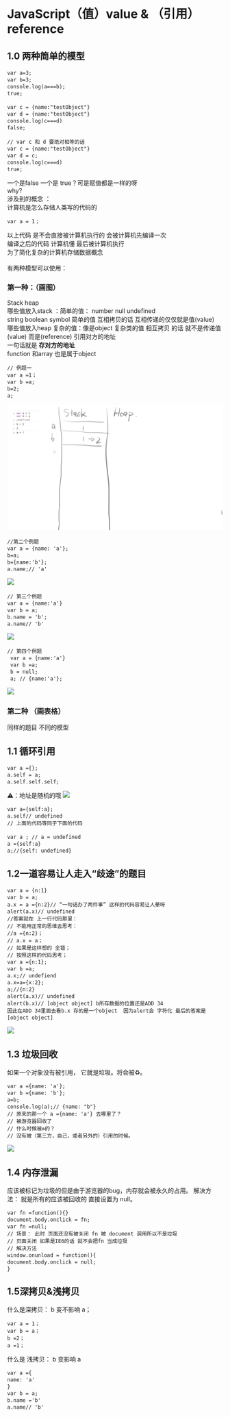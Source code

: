 # JavaScript（值）value & （引用）reference 

## 1.0  两种简单的模型  
```
var a=3;
var b=3;
console.log(a===b);
true;

var c = {name:"testObject"}
var d = {name:"testObject"}
console.log(c===d)
false;

// var c 和 d 要绝对相等的话 
var c = {name:"testObject"}
var d = c;
console.log(c===d)
true;
```

一个是false  一个是 true？可是赋值都是一样的呀<br>
 why?<br>
涉及到的概念 ：<br>
计算机是怎么存储人类写的代码的 <br>

```
var a = 1；
```

以上代码 是不会直接被计算机执行的 会被计算机先编译一次 <br>
编译之后的代码  计算机懂 最后被计算机执行 <br>
为了简化复杂的计算机存储数据概念 <br>  
有两种模型可以使用：<br>


### 第一种：（画图）
Stack  heap<br>
哪些值放入stack ：简单的值： number null  undefined <br>
string  boolean symbol   简单的值 互相拷贝的话  互相传递的仅仅就是值(value)  <br>
哪些值放入heap  复杂的值：像是object   复杂类的值 相互拷贝 的话 就不是传递值(value) 而是(reference) 引用对方的地址  <br> 
一句话就是  **存对方的地址** <br>
function 和array  也是属于object <br>

```
// 例题一 
var a =1；
var b =a;
b=2;
a;  
```

![blog](value&ref1.jpg)

```
//第二个例题
var a = {name: 'a'};
b=a;
b={name:'b'};
a.name;// 'a'
```


![](JavaScript%EF%BC%88%E5%80%BC%EF%BC%89value%20&%20%EF%BC%88%E5%BC%95%E7%94%A8%EF%BC%89reference/%E6%88%AA%E5%B1%8F.jpg)

```
// 第三个例题
var a = {name:'a'}
var b = a;
b.name = 'b';
a.name// 'b'
```


![](JavaScript%EF%BC%88%E5%80%BC%EF%BC%89value%20&%20%EF%BC%88%E5%BC%95%E7%94%A8%EF%BC%89reference/%E6%88%AA%E5%9B%BE.jpg)


```
// 第四个例题
 var a = {name:'a'}
 var b =a;
 b = null;
 a; // {name:'a'};
```


![](JavaScript%EF%BC%88%E5%80%BC%EF%BC%89value%20&%20%EF%BC%88%E5%BC%95%E7%94%A8%EF%BC%89reference/%E6%88%AA%E5%B1%8F.jpg)


### 第二种   （画表格）
同样的题目 不同的模型 


## 1.1 循环引用 
```
var a ={}; 
a.self = a;
a.self.self.self;
```

⚠️：地址是随机的哦 
![](JavaScript%EF%BC%88%E5%80%BC%EF%BC%89value%20&%20%EF%BC%88%E5%BC%95%E7%94%A8%EF%BC%89reference/%E6%88%AA%E5%B1%8F.jpg)


```
var a={self:a};
a.self// undefined
// 上面的代码等同于下面的代码 

var a ; // a = undefined 
a ={self:a}
a;//{self: undefined} 

```


## 1.2一道容易让人走入“歧途”的题目

```
var a = {n:1}
var b = a;
a.x = a ={n:2}// “一句话办了两件事” 这样的代码容易让人晕呀 
alert(a.x)// undefined 
//答案就在 上一行代码那里：
// 不能用正常的思维去思考：
//a ={n:2}；
// a.x = a；
// 如果是这样想的 全错；
// 按照这样的代码思考；
var a ={n:1};
var b =a;
a.x;// undefiend 
a.x=a={x:2};
a;//{n:2}
alert(a.x)// undefined 
alert(b.x)// [object object] b所存数据的位置还是ADD 34
因此在ADD 34里面去看b.x 存的是一个object  因为alert会 字符化 最后的答案是[object object]

```


![](JavaScript%EF%BC%88%E5%80%BC%EF%BC%89value%20&%20%EF%BC%88%E5%BC%95%E7%94%A8%EF%BC%89reference/%E6%88%AA%E5%B1%8F.jpg)


## 1.3 垃圾回收 
如果一个对象没有被引用， 它就是垃圾。将会被♻️。
```
var a ={name: 'a'};
var b ={name: 'b'};
a=b;
console.log(a);// {name: "b"}
// 原来的那一个 a ={name: 'a'} 去哪里了？
// 被游览器回收了
// 什么时候被♻️的？
// 没有被（第三方，自己，或者另外的）引用的时候。
```


![](JavaScript%EF%BC%88%E5%80%BC%EF%BC%89value%20&%20%EF%BC%88%E5%BC%95%E7%94%A8%EF%BC%89reference/%E6%88%AA%E5%B1%8F.jpg)


## 1.4  内存泄漏
应该被标记为垃圾的但是由于游览器的bug，内存就会被永久的占用。 解决方法： 就是所有的应该被回收的 直接设置为 null。

```
var fn =function(){}
document.body.onclick = fn;
var fn =null;
// 场景： 此时 页面还没有被关闭 fn 被 document 调用所以不是垃圾
// 页面关闭 如果是IE6的话 就不会把fn 当成垃圾
// 解决方法
window.onunload = function(){
document.body.onclick = null;
}
```


## 1.5深拷贝&浅拷贝
什么是深拷贝：
  b 变不影响 a；
```
var a = 1；
var b = a；
b =2；
a =1；
```

什么是 浅拷贝：
  b 变影响 a
```
var a ={
name: 'a'
}
var b = a;
b.name ='b'
a.name// 'b'

```
